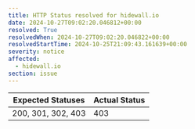```yaml
---
title: HTTP Status resolved for hidewall.io
date: 2024-10-27T09:02:20.046812+00:00
resolved: True
resolvedWhen: 2024-10-27T09:02:20.046822+00:00
resolvedStartTime: 2024-10-25T21:09:43.161639+00:00
severity: notice
affected:
  - hidewall.io
section: issue
---
```


| Expected Statuses | Actual Status  |
|-------------------|----------------|
| 200, 301, 302, 403 | 403 |
